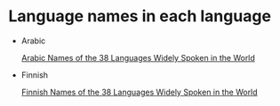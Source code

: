# Language names in each language

- Arabic
    
    [Arabic Names of the 38 Languages Widely Spoken in the World](https://www.arabicpod101.com/arabic-vocabulary-lists/top-38-languages-spoken-in-the-world)
    
- Finnish
    
    [Finnish Names of the 38 Languages Widely Spoken in the World](https://www.finnishpod101.com/finnish-vocabulary-lists/top-38-languages-spoken-in-the-world)